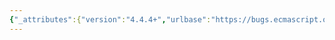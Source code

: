 ```yaml
---
{"_attributes":{"version":"4.4.4+","urlbase":"https://bugs.ecmascript.org/","maintainer":"dherman@mozilla.com"},"bug":{"bug_id":4124,"creation_ts":"2015-03-05 21:06:00 -0800","short_desc":"\"is\" -> \"is an instance of (the production)\"","delta_ts":"2015-03-16 11:29:21 -0700","product":"Draft for 7th Edition","component":"Deferred from 6th edition","version":"unspecified","rep_platform":"All","op_sys":"All","bug_status":"CONFIRMED","see_also":"https://bugs.ecmascript.org/show_bug.cgi?id=2985","priority":"Normal","bug_severity":"enhancement","everconfirmed":true,"reporter":{"uid":"jmdyck","name":"Michael Dyck"},"assigned_to":{"uid":"allen","name":"Allen Wirfs-Brock"},"long_desc":[{"commentid":13593,"comment_count":0,"who":{"uid":"jmdyck","name":"Michael Dyck"},"bug_when":"2015-03-05 21:06:44 -0800","thetext":"In 13.1.{5 to 10} and 13.12.{10,11}, there are steps of the form:\n    If /Statement/ is /Statement/ : /LabelledStatement/, return ...\n\nUsing \"is\" here is a category error.\nIt would be better to say \"is an instance of\"\n(or \"is an instance of the production\").\n\n---\n\nSimilarly, in 15.2.1.{11,13,14}, there are steps that say:\n    If /ExportDeclaration/ is 'export' /VariableStatement/, return ...\n\nIt would be better to say:\n    If /ExportDeclaration/ is an instance of [the production]\n       /ExportDeclaration/ : 'export' /VariableStatement/, return ..."},{"commentid":13597,"comment_count":1,"who":{"uid":"allen","name":"Allen Wirfs-Brock"},"bug_when":"2015-03-06 08:12:07 -0800","thetext":"True, although I don't think anybody is actually confused by it.\n\nHow about \"matches\" or \"matched\"?"},{"commentid":13607,"comment_count":2,"who":{"uid":"jmdyck","name":"Michael Dyck"},"bug_when":"2015-03-06 09:12:02 -0800","thetext":"(In reply to Allen Wirfs-Brock from comment #1)\n> True, although I don't think anybody is actually confused by it.\n\nProbably not. The same could be said of many of the bugs I submit.\n\n> How about \"matches\" or \"matched\"?\n\nCurrently, when the spec says \"X matches production P\", X is source text. (E.g. \"Always throw a Syntax Error if code matches this production.\") So a usage in which X is a node in the parse tree seems like a category error too. However, it's better than \"is\", so I'd live with it."},{"commentid":13746,"comment_count":3,"who":{"uid":"allen","name":"Allen Wirfs-Brock"},"bug_when":"2015-03-16 11:29:21 -0700","thetext":"deferring to ES7 along with Bug 2985"}]}}
---
```

